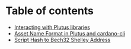 # Table of contents

* [Interacting with Plutus libraries](README.md)
* [Asset Name Format in Plutus and cardano-cli](asset-name-format-in-plutus-and-cardano-cli.md)
* [Script Hash to Bech32 Shelley Address](script-hash-to-bech32-shelley-address.md)
